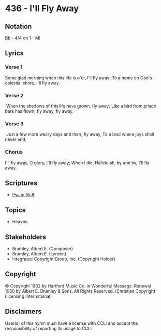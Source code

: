 # 436 - I'll Fly Away

## Notation

Bb - 4/4 on 1 - MI

## Lyrics

### Verse 1

Some glad morning when this life is o'er, I'll fly away; To a home on God's celestial shore, I'll fly away.

### Verse 2

 When the shadows of this life have grown, fly away; Like a bird from prison bars has flown, fly away, fly away.

### Verse 3

 Just a few more weary days and then, fly away,  To a land where joys shall never end,

### Chorus

I'll fly away, O glory, I'll fly away; When I die, Hallelujah, by and by, I'll fly away. 


## Scriptures

- [Psalm 55:6](https://www.biblegateway.com/passage/?search=Psalm%2055%3A6)

## Topics

- Heaven

## Stakeholders

- Brumley, Albert E. (Composer)
- Brumley, Albert E. (Lyricist)
- Integrated Copyright Group, Inc. (Copyright Holder)

## Copyright

© Copyright 1932 by Hartford Music Co. in Wonderful Message. Renewal 1960 by Albert E. Brumley & Sons. All Rights Reserved.
(Christian Copyright Licensing International)

## Disclaimers

User(s) of this hymn must have a license with CCLI and accept the responsibility of reporting its usage to CCLI.

